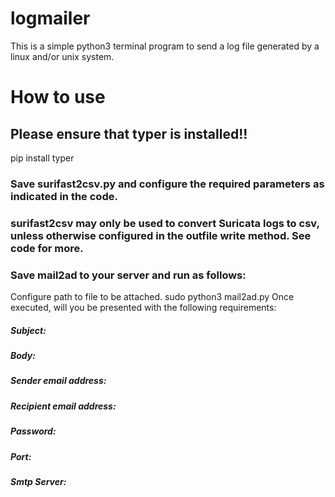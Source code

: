 # logmailer
This is a simple python3 terminal program to send a log file generated by a linux and/or unix system.

# How to use

## Please ensure that typer is installed!! 
pip install typer

### Save surifast2csv.py and configure the required parameters as indicated in the code.
### surifast2csv may only be used to convert Suricata logs to csv, unless otherwise configured in the outfile write method. See code for more.
### Save mail2ad to your server and run as follows:
Configure path to file to be attached.
sudo python3 mail2ad.py
Once executed, will you be presented with the following requirements:
##### Subject:
##### Body:
##### Sender email address:
##### Recipient email address:
##### Password:
##### Port:
##### Smtp Server:

